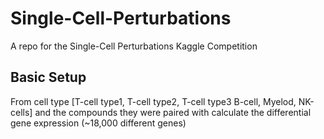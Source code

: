 # Single-Cell-Perturbations
A repo for the Single-Cell Perturbations Kaggle Competition

## Basic Setup

From cell type [T-cell type1, T-cell type2, T-cell type3 B-cell, Myelod, NK-cells] and the compounds they were paired with calculate the differential gene expression (~18,000 different genes)

